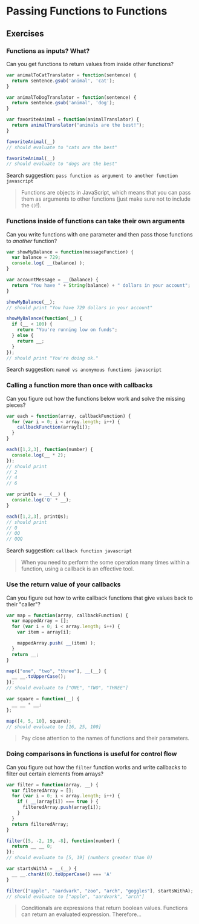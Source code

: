 # Passing Functions to Functions

## Exercises

### Functions as inputs? What?

Can you get functions to return values from inside other functions?

```javascript
var animalToCatTranslator = function(sentence) {
  return sentence.gsub('animal', 'cat');
}

var animalToDogTranslator = function(sentence) {
  return sentence.gsub('animal', 'dog');
}

var favoriteAnimal = function(animalTranslator) {
  return animalTranslator("animals are the best!");
}

favoriteAnimal(__)
// should evaluate to "cats are the best"

favoriteAnimal(__)
// should evaluate to "dogs are the best"
```

Search suggestion: `pass function as argument to another function javascript`

> Functions are objects in JavaScript, which means that you can pass them as
> arguments to other functions (just make sure not to include the `()`!).

### Functions inside of functions can take their own arguments

Can you write functions with one parameter and then pass those functions to
_another_ function?

```javascript
var showMyBalance = function(messageFunction) {
  var balance = 729;
  console.log( __(balance) );
}

var accountMessage = __(balance) {
  return "You have " + String(balance) + " dollars in your account";
}

showMyBalance(__);
// should print "You have 729 dollars in your account"

showMyBalance(function(__) {
  if (__ < 100) {
    return "You're running low on funds";
  } else {
    return __;
  }
});
// should print "You're doing ok."
```

Search suggestion: `named vs anonymous functions javascript`

### Calling a function more than once with callbacks

Can you figure out how the functions below work and solve the missing pieces?

```javascript
var each = function(array, callbackFunction) {
  for (var i = 0; i < array.length; i++) {
    callbackFunction(array[i]);
  }
}

each([1,2,3], function(number) {
  console.log(__ * 2);
});
// should print
// 2
// 4
// 6

var printQs = __(__) {
  console.log('Q' * __);
}

each([1,2,3], printQs);
// should print
// Q
// QQ
// QQQ
```

Search suggestion: `callback function javascript`

> When you need to perform the some operation many times within a function,
> using a callback is an effective tool.

### Use the return value of your callbacks

Can you figure out how to write callback functions that give values back to
their "caller"?

```javascript
var map = function(array, callbackFunction) {
  var mappedArray = [];
  for (var i = 0; i < array.length; i++) {
    var item = array[i];

    mappedArray.push( __(item) );
  }
  return __;
}

map(["one", "two", "three"], __(__) {
  __ __.toUpperCase();
});
// should evaluate to ["ONE", "TWO", "THREE"]

var square = function(__) {
  __ __ * __;
};

map([4, 5, 10], square);
// should evaluate to [16, 25, 100]
```

> Pay close attention to the names of functions and their parameters.

### Doing comparisons in functions is useful for control flow

Can you figure out how the `filter` function works and write callbacks to filter
out certain elements from arrays?

```javascript
var filter = function(array, __) {
  var filteredArray = [];
  for (var i = 0; i < array.length; i++) {
    if ( __(array[i]) === true ) {
      filteredArray.push(array[i]);
    }
  }
  return filteredArray;
}

filter([5, -2, 19, -8], function(number) {
  return __ __ 0;
});
// should evaluate to [5, 19] (numbers greater than 0)

var startsWithA = __(__) {
  __ __.charAt(0).toUpperCase() === 'A'
}

filter(["apple", "aardvark", "zoo", "arch", "goggles"], startsWithA);
// should evaluate to ["apple", "aardvark", "arch"]
```

> Conditionals are expressions that return boolean values. Functions can return
> an evaluated expression. Therefore...
